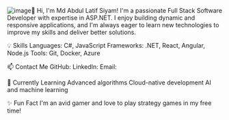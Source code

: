 ![image](https://github.com/user-attachments/assets/79a252f7-bc31-4129-9b0b-e455a6182ce4)👋 Hi, I'm Md Abdul Latif Siyam!
  I'm a passionate Full Stack Software Developer with expertise in ASP.NET. I enjoy building dynamic and responsive applications, and I'm always eager to learn new technologies to improve my skills and deliver better solutions.

💡 Skills
Languages: C#, JavaScript
Frameworks: .NET, React, Angular, Node.js
Tools: Git, Docker, Azure

📫 Contact Me
GitHub: 
LinkedIn: 
Email: 

🌱 Currently Learning
Advanced algorithms
Cloud-native development
AI and machine learning

✨ Fun Fact
I'm an avid gamer and love to play strategy games in my free time!
